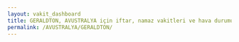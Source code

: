 ```yaml
---
layout: vakit_dashboard
title: GERALDTON, AVUSTRALYA için iftar, namaz vakitleri ve hava durumu - ilçe/eyalet seç
permalink: /AVUSTRALYA/GERALDTON/
---
```


<script type="text/javascript">
  var GLOBAL_COUNTRY = 'AVUSTRALYA';
  var GLOBAL_CITY = 'GERALDTON';
  var GLOBAL_STATE = '';
  var lat = 72;
  var lon = 21;
</script>
